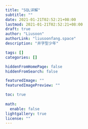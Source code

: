 ```yaml
---
title: "SQL详解"
subtitle: ""
date: 2021-01-21T02:52:21+08:00
lastmod: 2021-01-21T02:52:21+08:00
draft: true
author: "Liusoon"
authorLink: "liusoonfang.space"
description: "井字型少年"

tags: []
categories: []

hiddenFromHomePage: false
hiddenFromSearch: false

featuredImage: ""
featuredImagePreview: ""

toc: true
  
math:
  enable: false
lightgallery: true
license: ""
---
```


<!--more-->
